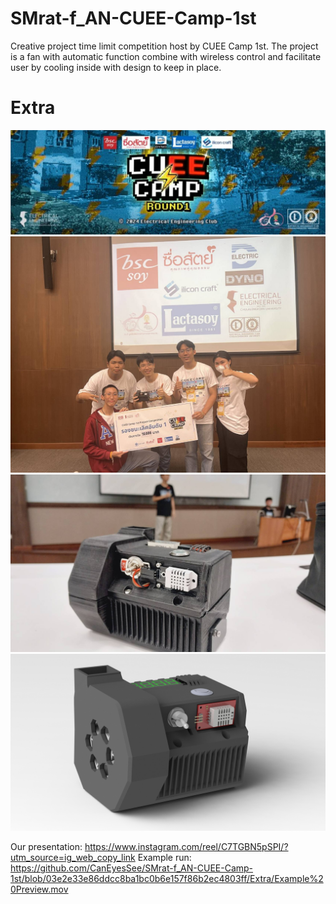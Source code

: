 # SMrat-f_AN-CUEE-Camp-1st
Creative project time limit competition host by CUEE Camp 1st. The project is a fan with automatic function combine with wireless control and facilitate user by cooling inside with design to keep in place.

# Extra
![CUEE Camp 1st](https://github.com/CanEyesSee/SMrat-f_AN-CUEE-Camp-1st/blob/2c1325737aa1fc12fdd6fc265548e0f28edc8515/Extra/Compatition.jpg)
![Teammate](https://github.com/CanEyesSee/SMrat-f_AN-CUEE-Camp-1st/blob/2c1325737aa1fc12fdd6fc265548e0f28edc8515/Extra/Teammate.jpg)
![Model](https://github.com/CanEyesSee/SMrat-f_AN-CUEE-Camp-1st/blob/2c1325737aa1fc12fdd6fc265548e0f28edc8515/Extra/Model1.jpg)
![Render](https://github.com/CanEyesSee/SMrat-f_AN-CUEE-Camp-1st/blob/7f2b75b42ec7ec4be39f43491bcc60dcd671eec3/Extra/Render.png)

Our presentation:
https://www.instagram.com/reel/C7TGBN5pSPI/?utm_source=ig_web_copy_link
Example run:
https://github.com/CanEyesSee/SMrat-f_AN-CUEE-Camp-1st/blob/03e2e33e86ddcc8ba1bc0b6e157f86b2ec4803ff/Extra/Example%20Preview.mov

